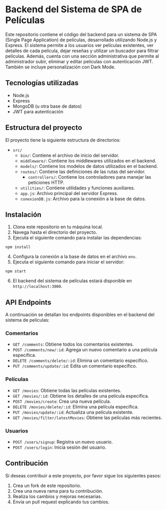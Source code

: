 # Backend del Sistema de SPA de Películas

Este repositorio contiene el código del backend para un sistema de SPA (Single Page Application) de películas, desarrollado utilizando Node.js y Express. El sistema permite a los usuarios ver películas existentes, ver detalles de cada película, dejar reseñas y utilizar un buscador para filtrar películas. Además, cuenta con una sección administrativa que permite al administrador subir, eliminar y editar películas con autenticación JWT. También se incluye personalización con Dark Mode.

## Tecnologías utilizadas

- Node.js
- Express
- MongoDB (u otra base de datos)
- JWT para autenticación

## Estructura del proyecto

El proyecto tiene la siguiente estructura de directorios:

- `src/`
  - `bin/`: Contiene el archivo de inicio del servidor.
  - `middleware/`: Contiene los middlewares utilizados en el backend.
  - `models/`: Contiene los modelos de datos utilizados en el backend.
  - `routes/`: Contiene las definiciones de las rutas del servidor.
    - `controllers/`: Contiene los controladores para manejar las peticiones HTTP.
  - `utilities/`: Contiene utilidades y funciones auxiliares.
  - `app.js`: Archivo principal del servidor Express.
  - `conexionDB.js`: Archivo para la conexión a la base de datos.

## Instalación

1. Clona este repositorio en tu máquina local.
2. Navega hasta el directorio del proyecto.
3. Ejecuta el siguiente comando para instalar las dependencias:

```shell
npm install
```

4. Configura la conexión a la base de datos en el archivo `env`.
5. Ejecuta el siguiente comando para iniciar el servidor:

```shell
npm start
```

6. El backend del sistema de películas estará disponible en `http://localhost:3000`.

## API Endpoints

A continuación se detallan los endpoints disponibles en el backend del sistema de películas:

### Comentarios

- `GET /comments`: Obtiene todos los comentarios existentes.
- `POST /comments/new/:id`: Agrega un nuevo comentario a una película específica.
- `DELETE /comments/delete/:id`: Elimina un comentario específico.
- `PUT /comments/update/:id`: Edita un comentario específico.

### Películas

- `GET /movies`: Obtiene todas las películas existentes.
- `GET /movies/:id`: Obtiene los detalles de una película específica.
- `POST /movies/create`: Crea una nueva película.
- `DELETE /movies/delete/:id`: Elimina una película específica.
- `PUT /movies/update/:id`: Actualiza una película existente.
- `GET /movies/filter/latestMovies`: Obtiene las películas más recientes.

### Usuarios

- `POST /users/signup`: Registra un nuevo usuario.
- `POST /users/login`: Inicia sesión del usuario.

## Contribución

Si deseas contribuir a este proyecto, por favor sigue los siguientes pasos:

1. Crea un fork de este repositorio.
2. Crea una nueva rama para tu contribución.
3. Realiza los cambios y mejoras necesarias.
4. Envía un pull request explicando tus cambios.


